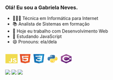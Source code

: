 ### Olá! Eu sou a Gabriela Neves.
- 👩🏽‍🎓 Técnica em Informática para Internet
- 📚 Analista de Sistemas em formação
- 🔭 Hoje eu trabalho com Desenvolvimento Web
- 🌱 Estudando JavaScript
- 😄 Pronouns: ela/dela
  
<br>
<div>
<!--   <a href="https://github.com/GabrielaNeves">
  <img height="160em" src="https://github-readme-stats.vercel.app/api?username=GabrielaNeves&show_icons=true&theme=dracula&include_all_commits=true&count_private=true"/> -->
  
  <img height="30" width="40" src="https://raw.githubusercontent.com/devicons/devicon/master/icons/javascript/javascript-plain.svg">
  <img height="30" width="40" src="https://raw.githubusercontent.com/devicons/devicon/master/icons/html5/html5-original.svg">
  <img height="30" width="40" src="https://raw.githubusercontent.com/devicons/devicon/master/icons/css3/css3-original.svg">
  <img height="30" width="40" src="https://raw.githubusercontent.com/devicons/devicon/master/icons/python/python-original.svg">
  <img height="30" width="40" src="https://raw.githubusercontent.com/devicons/devicon/master/icons/csharp/csharp-original.svg">
</div>
  
<br>

<div>
<a href="https://instagram.com/gabrielanvss" target="_blank"><img src="https://img.shields.io/badge/-Instagram-%23E4405F?style=for-the-badge&logo=instagram&logoColor=white" target="_blank"></a>
<a href = "mailto:gabrielasantosneves11@gmail.com"><img src="https://img.shields.io/badge/-Gmail-%23333?style=for-the-badge&logo=gmail&logoColor=white" target="_blank"></a>
<a href="https://www.linkedin.com/in/gabriela-neves-aa6500203/" target="_blank"><img src="https://img.shields.io/badge/-LinkedIn-%230077B5?style=for-the-badge&logo=linkedin&logoColor=white" target="_blank"></a>
</div>
